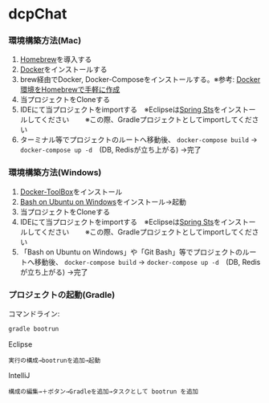 # dcpChat
### 環境構築方法(Mac)
1. [Homebrew](https://brew.sh/index_ja.html)を導入する
1. [Docker](https://www.docker.com/docker-mac)をインストールする
1. brew経由でDocker, Docker-Composeをインストールする。※参考: [Docker環境をHomebrewで手軽に作成](http://qiita.com/digitalm/items/49b7099554bdbff5ed8e)
1. 当プロジェクトをCloneする
1. IDEにて当プロジェクトをimportする　※Eclipseは[Spring Sts](http://qiita.com/Siro/items/4efea6e9ce6bf2961b36)をインストールしてください
　　※この際、Gradleプロジェクトとしてimportしてください
1. ターミナル等でプロジェクトのルートへ移動後、 `docker-compose build` → `docker-compose up -d`　(DB, Redisが立ち上がる)
→完了

### 環境構築方法(Windows)
1. [Docker-ToolBox](https://docs.docker.com/toolbox/toolbox_install_windows/)をインストール　
1. [Bash on Ubuntu on Windows](http://qiita.com/Aruneko/items/c79810b0b015bebf30bb)をインストール→起動
1. 当プロジェクトをCloneする
1. IDEにて当プロジェクトをimportする　※Eclipseは[Spring Sts](http://qiita.com/Siro/items/4efea6e9ce6bf2961b36)をインストールしてください
　　※この際、Gradleプロジェクトとしてimportしてください
1. 「Bash on Ubuntu on Windows」や「Git Bash」等でプロジェクトのルートへ移動後、 `docker-compose build` → `docker-compose up -d`　(DB, Redisが立ち上がる)
→完了

### プロジェクトの起動(Gradle)
コマンドライン:
```sh
gradle bootrun
```

Eclipse
```
実行の構成→bootrunを追加→起動
```

IntelliJ
```
構成の編集→＋ボタン→Gradleを追加→タスクとして bootrun を追加
```
